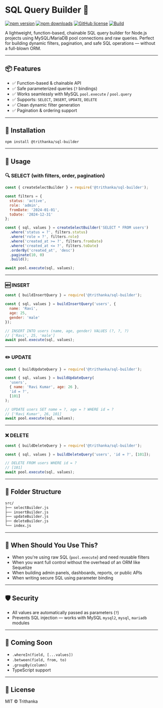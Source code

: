 # SQL Query Builder 🧩

[![npm version](https://img.shields.io/npm/v/@trithanka/sql-builder)](https://www.npmjs.com/package/@trithanka/sql-builder)
[![npm downloads](https://img.shields.io/npm/dw/@trithanka/sql-builder)](https://www.npmjs.com/package/@trithanka/sql-builder)
[![GitHub license](https://img.shields.io/github/license/Trithanka/sql-query-builder)](https://github.com/Trithanka/sql-query-builder/blob/main/LICENSE)
[![Build](https://github.com/Trithanka/sql-query-builder/actions/workflows/npm-publish.yml/badge.svg)](https://github.com/Trithanka/sql-query-builder/actions)


A lightweight, function-based, chainable SQL query builder for Node.js projects using MySQL/MariaDB pool connections and raw queries. Perfect for building dynamic filters, pagination, and safe SQL operations — without a full-blown ORM.

---

## 📦 Features

- ✅ Function-based & chainable API
- ✅ Safe parameterized queries (`?` bindings)
- ✅ Works seamlessly with MySQL `pool.execute` / `pool.query`
- ✅ Supports: `SELECT`, `INSERT`, `UPDATE`, `DELETE`
- ✅ Clean dynamic filter generation
- ✅ Pagination & ordering support

---

## 🔧 Installation

```bash
npm install @trithanka/sql-builder
```

---

## 🚀 Usage

### 🔍 SELECT (with filters, order, pagination)

```js
const { createSelectBuilder } = require('@trithanka/sql-builder');

const filters = {
  status: 'active',
  role: 'admin',
  fromDate: '2024-01-01',
  toDate: '2024-12-31'
};

const { sql, values } = createSelectBuilder('SELECT * FROM users')
  .where('status = ?', filters.status)
  .where('role = ?', filters.role)
  .where('created_at >= ?', filters.fromDate)
  .where('created_at <= ?', filters.toDate)
  .orderBy('created_at', 'desc')
  .paginate(10, 0)
  .build();

await pool.execute(sql, values);
```

---

### 🆕 INSERT

```js
const { buildInsertQuery } = require('@trithanka/sql-builder');

const { sql, values } = buildInsertQuery('users', {
  name: 'Ravi',
  age: 25,
  gender: 'male'
});

// INSERT INTO users (name, age, gender) VALUES (?, ?, ?)
// ['Ravi', 25, 'male']
await pool.execute(sql, values);
```

---

### ✏️ UPDATE

```js
const { buildUpdateQuery } = require('@trithanka/sql-builder');

const { sql, values } = buildUpdateQuery(
  'users',
  { name: 'Ravi Kumar', age: 26 },
  'id = ?',
  [101]
);

// UPDATE users SET name = ?, age = ? WHERE id = ?
// ['Ravi Kumar', 26, 101]
await pool.execute(sql, values);
```

---

### ❌ DELETE

```js
const { buildDeleteQuery } = require('@trithanka/sql-builder');

const { sql, values } = buildDeleteQuery('users', 'id = ?', [101]);

// DELETE FROM users WHERE id = ?
// [101]
await pool.execute(sql, values);
```

---

## 📁 Folder Structure

```bash
src/
├── selectBuilder.js
├── insertBuilder.js
├── updateBuilder.js
├── deleteBuilder.js
└── index.js
```

---

## 🧠 When Should You Use This?

- When you're using raw SQL (`pool.execute`) and need reusable filters
- When you want full control without the overhead of an ORM like Sequelize
- When building admin panels, dashboards, reports, or public APIs
- When writing secure SQL using parameter binding

---

## 🛡️ Security

- All values are automatically passed as parameters (`?`)
- Prevents SQL injection — works with MySQL `mysql2`, `mysql`, `mariadb` modules

---

## 🧪 Coming Soon

- `.whereIn(field, [...values])`
- `.between(field, from, to)`
- `.groupBy(column)`
- TypeScript support

---

## 📃 License

MIT © Trithanka
